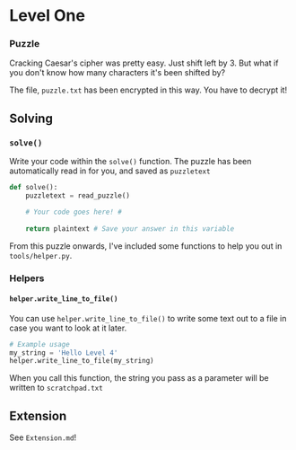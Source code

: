 # Level One

### Puzzle

Cracking Caesar's cipher was pretty easy. Just shift left by 3. But what if you don't know how many characters it's been shifted by? 

The file, `puzzle.txt` has been encrypted in this way. You have to decrypt it!



## Solving

### `solve()`

Write your code within the `solve()` function. The puzzle has been automatically read in for you, and saved as `puzzletext`
```python
def solve():
    puzzletext = read_puzzle()

    # Your code goes here! #
    
    return plaintext # Save your answer in this variable

```



From this puzzle onwards, I've included some functions to help you out in `tools/helper.py`. 

### Helpers

#### `helper.write_line_to_file()`

You can use `helper.write_line_to_file()` to write some text out to a file in case you want to look at it later.

```python
# Example usage
my_string = 'Hello Level 4'
helper.write_line_to_file(my_string)
```

When you call this function, the string you pass as a parameter will be written to `scratchpad.txt`



## Extension

See `Extension.md`!






